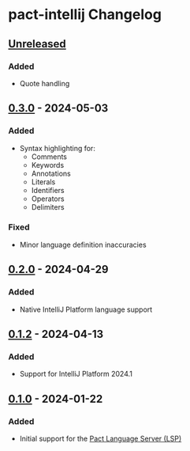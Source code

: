 <!-- Keep a Changelog guide -> https://keepachangelog.com -->

# pact-intellij Changelog

## [Unreleased]

### Added

- Quote handling

## [0.3.0] - 2024-05-03

### Added

- Syntax highlighting for:
  - Comments
  - Keywords
  - Annotations
  - Literals
  - Identifiers
  - Operators
  - Delimiters

### Fixed

- Minor language definition inaccuracies

## [0.2.0] - 2024-04-29

### Added

- Native IntelliJ Platform language support

## [0.1.2] - 2024-04-13

### Added

- Support for IntelliJ Platform 2024.1

## [0.1.0] - 2024-01-22

### Added

- Initial support for the [Pact Language Server (LSP)](https://github.com/kadena-io/pact-lsp)

[Unreleased]: https://github.com/lukeribchester/pact-intellij/compare/v0.3.0...HEAD
[0.3.0]: https://github.com/lukeribchester/pact-intellij/compare/v0.2.0...v0.3.0
[0.2.0]: https://github.com/lukeribchester/pact-intellij/compare/v0.1.2...v0.2.0
[0.1.2]: https://github.com/lukeribchester/pact-intellij/compare/v0.1.0...v0.1.2
[0.1.0]: https://github.com/lukeribchester/pact-intellij/commits/v0.1.0

